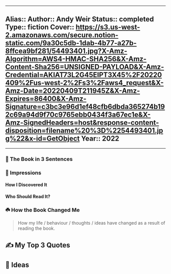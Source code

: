 
---
Alias::
Author:: Andy Weir
Status:: completed
Type:: fiction
Cover:: https://s3.us-west-2.amazonaws.com/secure.notion-static.com/9a30c5db-1dab-4b77-a27b-8ffcea9bf281/54493401.jpg?X-Amz-Algorithm=AWS4-HMAC-SHA256&X-Amz-Content-Sha256=UNSIGNED-PAYLOAD&X-Amz-Credential=AKIAT73L2G45EIPT3X45%2F20220409%2Fus-west-2%2Fs3%2Faws4_request&X-Amz-Date=20220409T211945Z&X-Amz-Expires=86400&X-Amz-Signature=c3bc3e96d1ef48cfb6dbda365274b192c69a94d9f70c9765ebb0434f3a67ec1e&X-Amz-SignedHeaders=host&response-content-disposition=filename%20%3D%2254493401.jpg%22&x-id=GetObject
Year:: 2022
---

---

### 🚀 The Book in 3 Sentences

### 🎨 Impressions

#### How I Discovered It

#### Who Should Read It?

### ☘️ How the Book Changed Me

> How my life / behaviour / thoughts / ideas have changed as a result of reading the book.

## ✍️ My Top 3 Quotes

## 📒 Ideas